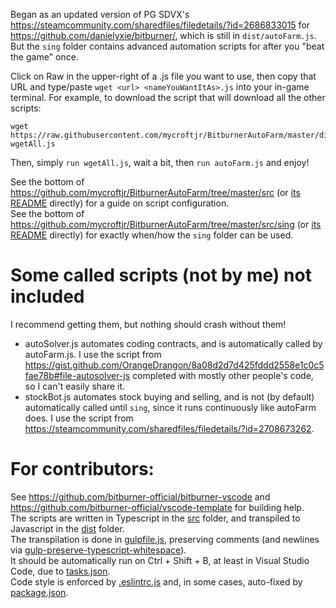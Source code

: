 Began as an updated version of PG SDVX's https://steamcommunity.com/sharedfiles/filedetails/?id=2686833015 for https://github.com/danielyxie/bitburner/, which is still in `dist/autoFarm.js`. But the `sing` folder contains advanced automation scripts for after you "beat the game" once.

Click on Raw in the upper-right of a .js file you want to use, then copy that URL and type/paste `wget <url> <nameYouWantItAs>.js` into your in-game terminal.
For example, to download the script that will download all the other scripts:

``` console
wget https://raw.githubusercontent.com/mycroftjr/BitburnerAutoFarm/master/dist/wgetAll.js wgetAll.js
```
Then, simply `run wgetAll.js`, wait a bit, then `run autoFarm.js` and enjoy!

See the bottom of https://github.com/mycroftjr/BitburnerAutoFarm/tree/master/src (or [its README](https://github.com/mycroftjr/BitburnerAutoFarm/tree/master/src/README.md) directly) for a guide on script configuration.  
See the bottom of https://github.com/mycroftjr/BitburnerAutoFarm/tree/master/src/sing (or [its README](https://github.com/mycroftjr/BitburnerAutoFarm/tree/master/src/sing/README.md) directly) for exactly when/how the `sing` folder can be used.

# Some called scripts (not by me) not included
I recommend getting them, but nothing should crash without them!
* autoSolver.js automates coding contracts, and is automatically called by autoFarm.js. I use the script from https://gist.github.com/OrangeDrangon/8a08d2d7d425fddd2558e1c0c5fae78b#file-autosolver-js completed with mostly other people's code, so I can't easily share it.
* stockBot.js automates stock buying and selling, and is not (by default) automatically called until `sing`, since it runs continuously like autoFarm does. I use the script from https://steamcommunity.com/sharedfiles/filedetails/?id=2708673262.

# For contributors:
See https://github.com/bitburner-official/bitburner-vscode and https://github.com/bitburner-official/vscode-template for building help.  
The scripts are written in Typescript in the [src](https://github.com/mycroftjr/BitburnerAutoFarm/tree/master/src) folder, and transpiled to Javascript in the [dist](https://github.com/mycroftjr/BitburnerAutoFarm/tree/master/dist) folder.  
The transpilation is done in [gulpfile.js](https://github.com/mycroftjr/BitburnerAutoFarm/blob/master/gulpfile.js), preserving comments (and newlines via [gulp-preserve-typescript-whitespace](https://www.npmjs.com/package/gulp-preserve-typescript-whitespace?activeTab=readme)).  
It should be automatically run on Ctrl + Shift + B, at least in Visual Studio Code, due to [tasks.json](https://github.com/mycroftjr/BitburnerAutoFarm/blob/master/.vscode/tasks.json).  
Code style is enforced by [.eslintrc.js](https://github.com/mycroftjr/BitburnerAutoFarm/blob/master/.eslintrc.js) and, in some cases, auto-fixed by [package.json](https://github.com/mycroftjr/BitburnerAutoFarm/blob/master/package.json#L8).
